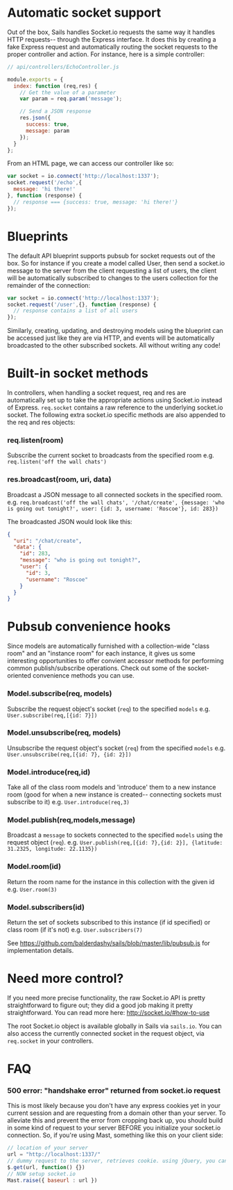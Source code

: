 # Automatic socket support
Out of the box, Sails handles Socket.io requests the same way it handles HTTP requests-- through the Express interface.  It does this by creating a fake Express request and automatically routing the socket requests to the proper controller and action.  For instance, here is a simple controller:

```javascript
// api/controllers/EchoController.js

module.exports = {
  index: function (req,res) {
    // Get the value of a parameter
    var param = req.param('message');

    // Send a JSON response
    res.json({
      success: true,
      message: param
    });
  }
};
```

From an HTML page, we can access our controller like so:

```javascript
var socket = io.connect('http://localhost:1337');
socket.request('/echo',{
  message: 'hi there!'
}, function (response) {
  // response === {success: true, message: 'hi there!'}
});
```


# Blueprints
The default API blueprint supports pubsub for socket requests out of the box.  So for instance if you create a model called User, then send a socket.io message to the server from the client requesting a list of users, the client will be automatically subscribed to changes to the users collection for the remainder of the connection:

```javascript
var socket = io.connect('http://localhost:1337');
socket.request('/user',{}, function (response) {
  // response contains a list of all users
});
```

Similarly, creating, updating, and destroying models using the blueprint can be accessed just like they are via HTTP, and events will be automatically broadcasted to the other subscribed sockets.  All without writing any code!  

# Built-in socket methods
In controllers, when handling a socket request, req and res are automatically set up to take the appropriate actions using Socket.io instead of Express.  `req.socket` contains a raw reference to the underlying socket.io socket.  The following extra socket.io specific methods are also appended to the req and res objects:


### req.listen(room)
Subscribe the current socket to broadcasts from the specified room
e.g. `req.listen('off the wall chats')`

### res.broadcast(room, uri, data)
Broadcast a JSON message to all connected sockets in the specified room.
e.g. `req.broadcast('off the wall chats', '/chat/create', {message: 'who is going out tonight?', user: {id: 3, username: 'Roscoe'}, id: 283})`

The broadcasted JSON would look like this:
```json
{
  "uri": "/chat/create",
  "data": {
    "id": 283,
    "message": "who is going out tonight?",
    "user": {
      "id": 3,
      "username": "Roscoe"
    }
  }
}
```

# Pubsub convenience hooks
Since models are automatically furnished with a collection-wide "class room" and an "instance room" for each instance, it gives us some interesting opportunities to offer convient accessor methods for performing common publish/subscribe operations.  Check out some of the socket-oriented convenience methods you can use.


### Model.subscribe(req, models)
Subscribe the request object's socket (`req`) to the specified `models`
e.g. `User.subscribe(req,[{id: 7}])`

### Model.unsubscribe(req, models)
Unsubscribe the request object's socket (`req`) from the specified `models`
e.g. `User.unsubscribe(req,[{id: 7}, {id: 2}])`

### Model.introduce(req,id)
Take all of the class room models and 'introduce' them to a new instance room
(good for when a new instance is created-- connecting sockets must subscribe to it)
e.g. `User.introduce(req,3)`

### Model.publish(req,models,message)
Broadcast a `message` to sockets connected to the specified `models` using the request object (`req`).
e.g. `User.publish(req,[{id: 7},{id: 2}], {latitude: 31.2325, longitude: 22.1135})`

### Model.room(id)
Return the room name for the instance in this collection with the given id
e.g. `User.room(3)`

### Model.subscribers(id)
Return the set of sockets subscribed to this instance (if id specified) or class room (if it's not)
e.g. `User.subscribers(7)`

See https://github.com/balderdashy/sails/blob/master/lib/pubsub.js for implementation details.


# Need more control?
If you need more precise functionality, the raw Socket.io API is pretty straightforward to figure out; they did a good job making it pretty straightforward. You can read more here: http://socket.io/#how-to-use

The root Socket.io object is available globally in Sails via `sails.io`.  You can also access the currently connected socket in the request object, via `req.socket` in your controllers.

# FAQ
### 500 error: "handshake error" returned from socket.io request
This is most likely because you don't have any express cookies yet in your current session and are requesting from a domain other than your server. To alleviate this and prevent the error from cropping back up, you should build in some kind of request to your server BEFORE you initialize your socket.io connection. So, if you're using Mast, something like this on your client side:

```javascript
// location of your server
url = "http://localhost:1337/"
// dummy request to the server, retrieves cookie. using jQuery, you can use whatever
$.get(url, function() {})
// NOW setup socket.io
Mast.raise({ baseurl : url })
```